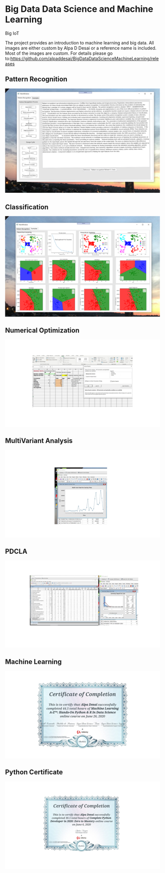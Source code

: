 # Big Data Data Science and Machine Learning 

Big IoT 


The project provides an introduction to machine learning and big data. All images are either custom by Alpa D Desai or a reference name is included. Most of the images are custom.
For details please go to:https://github.com/alpaddesai/BigDataDataScienceMachineLearning/releases


## Pattern Recognition
![image](PatternRecognition.png)

## Classification
![image](Examples.png)

## Numerical Optimization
![image](NumericalOptimizations.jpg)

## MultiVariant Analysis
![image](MultiVariantAnalysisML.png)

## PDCLA
![image](PDCLDAApplications.jpg)

## Machine Learning 
![image](CertificateMachineLearning.jpg)

## Python Certificate 
![image](PythonCertificate.jpg)
